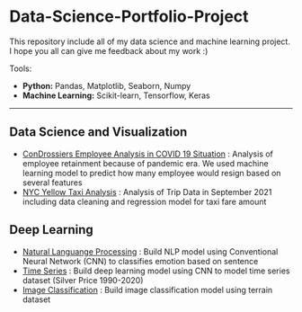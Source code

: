 # Data-Science-Portfolio-Project
This repository include all of my data science and machine learning project. I hope you all can give me feedback about my work :)

Tools:
- **Python:** Pandas, Matplotlib, Seaborn, Numpy
- **Machine Learning:** Scikit-learn, Tensorflow, Keras

---
## Data Science and Visualization
- [ConDrossiers Employee Analysis in COVID 19 Situation](https://github.com/ZakiFarizan/Data-Science-Portfolio-Project/blob/main/Data%20Analytics%20and%20Visualization/ConDrossiers%20Employee%20Analysis%20in%20COVID%2019%20Situation.ipynb) : Analysis of employee retainment because of pandemic era. We used machine learning model to predict how many employee would resign based on several features
- [NYC Yellow Taxi Analysis](https://github.com/ZakiFarizan/Data-Science-Portfolio-Project/blob/main/Data%20Analytics%20and%20Visualization/NYC%20Yellow%20Taxi%20Analysis.ipynb) : Analysis of Trip Data in September 2021 including data cleaning and regression model for taxi fare amount

## Deep Learning
- [Natural Languange Processing](https://github.com/ZakiFarizan/Data-Science-Portfolio-Project/blob/main/Machine%20Learning%20Model/Submission_NLP.ipynb) : Build NLP model using Conventional Neural Network (CNN) to classifies emotion based on sentence
- [Time Series](https://github.com/ZakiFarizan/Data-Science-Portfolio-Project/blob/main/Machine%20Learning%20Model/Submission_Time_Series.ipynb) : Build deep learning model using CNN to model time series dataset (Silver Price 1990-2020)
- [Image Classification](https://github.com/ZakiFarizan/Data-Science-Portfolio-Project/blob/main/Machine%20Learning%20Model/Final_Submission_Image_Classification.ipynb) : Build image classification model using terrain dataset
